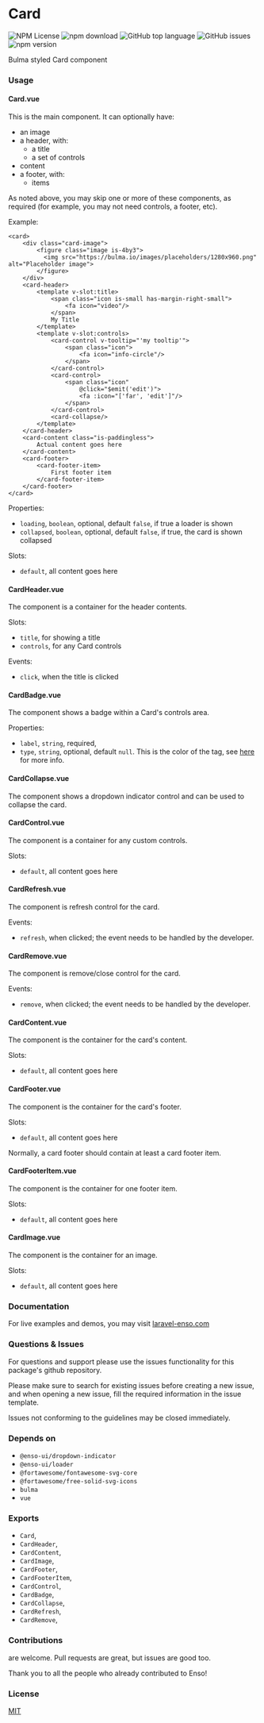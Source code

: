 # Card

![NPM License](https://img.shields.io/npm/l/@enso-ui/card.svg)
![npm download](https://img.shields.io/npm/dm/@enso-ui/card.svg)
![GitHub top language](https://img.shields.io/github/languages/top/enso-ui/card.svg)
![GitHub issues](https://img.shields.io/github/issues/enso-ui/card.svg)
![npm version](https://img.shields.io/npm/v/@enso-ui/card.svg)

Bulma styled Card component

### Usage

#### Card.vue
This is the main component. It can optionally have:
- an image
- a header, with:
    - a title
    - a set of controls
- content
- a footer, with:
    - items

As noted above, you may skip one or more of these components, as required 
(for example, you may not need controls, a footer, etc).

Example:
```vuejs
<card>
    <div class="card-image">
        <figure class="image is-4by3">
          <img src="https://bulma.io/images/placeholders/1280x960.png" alt="Placeholder image">
        </figure>
    </div>
    <card-header>
        <template v-slot:title>
            <span class="icon is-small has-margin-right-small">
                <fa icon="video"/>
            </span>
            My Title
        </template>
        <template v-slot:controls>
            <card-control v-tooltip="'my tooltip'">
                <span class="icon">
                    <fa icon="info-circle"/>
                </span>
            </card-control>                
            <card-control>
                <span class="icon"
                    @click="$emit('edit')">
                    <fa :icon="['far', 'edit']"/>
                </span>
            </card-control>                
            <card-collapse/>
        </template>
    </card-header>
    <card-content class="is-paddingless">
        Actual content goes here
    </card-content>
    <card-footer>
        <card-footer-item>
            First footer item
        </card-footer-item>
    </card-footer>
</card>
```

Properties:
- `loading`, `boolean`, optional, default `false`, if true a loader is shown
- `collapsed`, `boolean`, optional, default `false`, if true, the card is shown collapsed

Slots:
- `default`, all content goes here

#### CardHeader.vue
The component is a container for the header contents.

Slots:
- `title`, for showing a title
- `controls`, for any Card controls

Events:
- `click`, when the title is clicked

#### CardBadge.vue
The component shows a badge within a Card's controls area.

Properties:
- `label`, `string`, required,
- `type`, `string`, optional, default `null`. 
This is the color of the tag, see [here](https://bulma.io/documentation/elements/tag/) for more info.

#### CardCollapse.vue
The component shows a dropdown indicator control and can be used to collapse the card.

#### CardControl.vue
The component is a container for any custom controls.

Slots:
- `default`, all content goes here

#### CardRefresh.vue
The component is refresh control for the card. 

Events:
- `refresh`, when clicked; the event needs to be handled by the developer.

#### CardRemove.vue
The component is remove/close control for the card. 

Events:
- `remove`, when clicked; the event needs to be handled by the developer.

#### CardContent.vue
The component is the container for the card's content.

Slots:
- `default`, all content goes here

#### CardFooter.vue
The component is the container for the card's footer.

Slots:
- `default`, all content goes here

Normally, a card footer should contain at least a card footer item.

#### CardFooterItem.vue
The component is the container for one footer item.

Slots:
- `default`, all content goes here

#### CardImage.vue
The component is the container for an image.

Slots:
- `default`, all content goes here

### Documentation

For live examples and demos, you may visit [laravel-enso.com](https://www.laravel-enso.com)

### Questions & Issues

For questions and support please use the issues functionality
for this package's github repository.

Please make sure to search for existing issues before creating a new issue,
and when opening a new issue, fill the required information in the issue template.

Issues not conforming to the guidelines may be closed immediately.

### Depends on

- `@enso-ui/dropdown-indicator`
- `@enso-ui/loader`
- `@fortawesome/fontawesome-svg-core`
- `@fortawesome/free-solid-svg-icons`
- `bulma`
- `vue`

### Exports

- `Card`,
- `CardHeader`,
- `CardContent`,
- `CardImage`,
- `CardFooter`,
- `CardFooterItem`,
- `CardControl`,
- `CardBadge`,
- `CardCollapse`,
- `CardRefresh`,
- `CardRemove`,

### Contributions

are welcome. Pull requests are great, but issues are good too.

Thank you to all the people who already contributed to Enso!

### License

[MIT](http://opensource.org/licenses/MIT)

